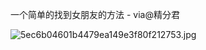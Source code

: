 一个简单的找到女朋友的方法 - via@精分君

![5ec6b04601b4479ea149e3f80f212753.jpg](https://wxlzmt.github.io/cdn1/ext/qw/groups/20014/5ec6b04601b4479ea149e3f80f212753.jpg)

